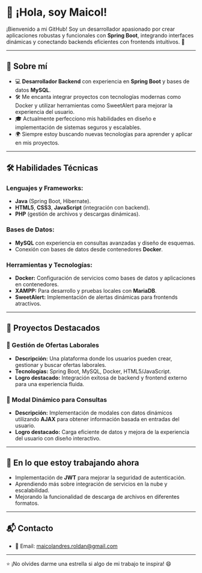 # 👋 ¡Hola, soy Maicol!  

¡Bienvenido a mi GitHub! Soy un desarrollador apasionado por crear aplicaciones robustas y funcionales con **Spring Boot**, integrando interfaces dinámicas y conectando backends eficientes con frontends intuitivos. 🚀  

---

## 🌟 **Sobre mí**  

- 💻 **Desarrollador Backend** con experiencia en **Spring Boot** y bases de datos **MySQL**.  
- 🛠️ Me encanta integrar proyectos con tecnologías modernas como Docker y utilizar herramientas como SweetAlert para mejorar la experiencia del usuario.  
- 🎓 Actualmente perfecciono mis habilidades en diseño e implementación de sistemas seguros y escalables.  
- 🌍 Siempre estoy buscando nuevas tecnologías para aprender y aplicar en mis proyectos.  

---

## 🛠️ **Habilidades Técnicas**  

### Lenguajes y Frameworks:  
- **Java** (Spring Boot, Hibernate).  
- **HTML5**, **CSS3**, **JavaScript** (integración con backend).  
- **PHP** (gestión de archivos y descargas dinámicas).  

### Bases de Datos:  
- **MySQL** con experiencia en consultas avanzadas y diseño de esquemas.  
- Conexión con bases de datos desde contenedores **Docker**.  

### Herramientas y Tecnologías:  
- **Docker:** Configuración de servicios como bases de datos y aplicaciones en contenedores.  
- **XAMPP:** Para desarrollo y pruebas locales con **MariaDB**.  
- **SweetAlert:** Implementación de alertas dinámicas para frontends atractivos.  

---

## 💼 **Proyectos Destacados**  

### 🔹 Gestión de Ofertas Laborales  
- **Descripción:** Una plataforma donde los usuarios pueden crear, gestionar y buscar ofertas laborales.  
- **Tecnologías:** Spring Boot, MySQL, Docker, HTML5/JavaScript.  
- **Logro destacado:** Integración exitosa de backend y frontend externo para una experiencia fluida.  

### 🔹 Modal Dinámico para Consultas  
- **Descripción:** Implementación de modales con datos dinámicos utilizando **AJAX** para obtener información basada en entradas del usuario.  
- **Logro destacado:** Carga eficiente de datos y mejora de la experiencia del usuario con diseño interactivo.  

---

## 🚧 **En lo que estoy trabajando ahora**  
- Implementación de **JWT** para mejorar la seguridad de autenticación.  
- Aprendiendo más sobre integración de servicios en la nube y escalabilidad.  
- Mejorando la funcionalidad de descarga de archivos en diferentes formatos.  

---

## 📬 **Contacto**  

- 📧 Email: maicolandres.roldan@gmail.com  

---

⭐ ¡No olvides darme una estrella si algo de mi trabajo te inspira! 😄  
